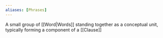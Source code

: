 ```yaml
---
aliases: [Phrases]
---
```


A small group of [[Word|Words]] standing together as a conceptual unit, typically forming a component of a [[Clause]]